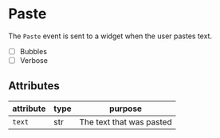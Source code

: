 # Paste

The `Paste` event is sent to a widget when the user pastes text.

- [ ] Bubbles
- [ ] Verbose

## Attributes

| attribute | type | purpose                  |
| --------- | ---- | ------------------------ |
| `text`    | str  | The text that was pasted |
